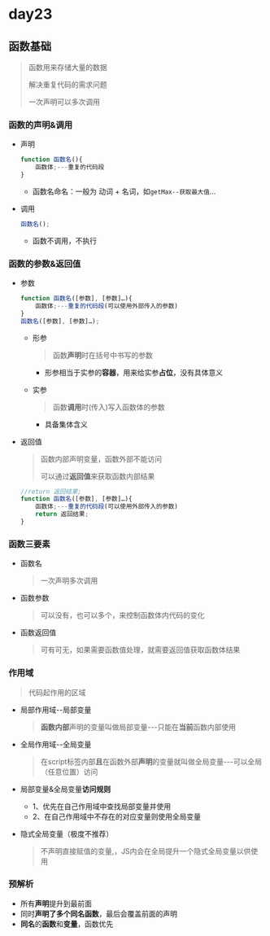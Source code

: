# day23

## 函数基础

> 函数用来存储大量的数据
>
> 解决重复代码的需求问题
>
> 一次声明可以多次调用

### 函数的声明&调用

- 声明

  ```js
  function 函数名(){
      函数体;---重复的代码段
  }
  ```

  - 函数名命名：一般为 动词 + 名词，如`getMax--获取最大值`…

- 调用

  ```js
  函数名();
  ```
  
  - 函数不调用，不执行

### 函数的参数&返回值

- 参数

  ```js
  function 函数名([参数], [参数]…){
      函数体;---重复的代码段(可以使用外部传入的参数)
  }
  函数名([参数], [参数]…);
  ```

  - 形参

    > 函数**声明**时在括号中书写的参数

    - 形参相当于实参的**容器**，用来给实参**占位**，没有具体意义

  - 实参

    > 函数**调用**时(传入)写入函数体的参数

    - 具备集体含义

- 返回值

  > 函数内部声明变量，函数外部不能访问
  >
  > 可以通过**返回值**来获取函数内部结果

  ```js
  //return 返回结果;
  function 函数名([参数], [参数]…){
      函数体;---重复的代码段(可以使用外部传入的参数)
      return 返回结果;
  }
  ```

### 函数三要素

- 函数名

  > 一次声明多次调用

- 函数参数

  > 可以没有，也可以多个，来控制函数体内代码的变化

- 函数返回值

  > 可有可无，如果需要函数值处理，就需要返回值获取函数体结果

### 作用域

> 代码起作用的区域

- 局部作用域--局部变量

  > **函数内部**声明的变量叫做局部变量---只能在**当前**函数内部使用

- 全局作用域--全局变量

  > 在script标签内部**且**在函数外部**声明**的变量就叫做全局变量---可以全局（任意位置）访问

- 局部变量&全局变量**访问规则**
  - 1、优先在自己作用域中查找局部变量并使用
  - 2、在自己作用域中不存在的对应变量则使用全局变量

- 隐式全局变量（极度不推荐）

  > 不声明直接赋值的变量,，JS内会在全局提升一个隐式全局变量以供使用

### 预解析

- 所有**声明**提升到最前面
- 同时**声明了多个同名函数**，最后会覆盖前面的声明
- **同名**的**函数**和**变量**，函数优先



